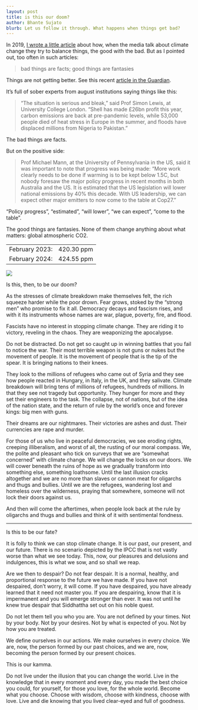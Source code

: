 ```yaml
---
layout: post
title: is this our doom?
author: Bhante Sujato
blurb: Let us follow it through. What happens when things get bad?
---
```


In 2019, [I wrote a little article](https://lokanta.github.io/2019/05/08/harbinger3/) about how, when the media talk about climate change they try to balance things, the good with the bad. But as I pointed out, too often in such articles:

>bad things are facts; good things are fantasies

Things are not getting better. See this recent [article in the Guardian](https://www.theguardian.com/environment/2022/oct/27/world-close-to-irreversible-climate-breakdown-warn-major-studies).

It’s full of sober experts from august institutions saying things like this:

>“The situation is serious and bleak,” said Prof Simon Lewis, at University College London. “Shell has made £26bn profit this year, carbon emissions are back at pre-pandemic levels, while 53,000 people died of heat stress in Europe in the summer, and floods have displaced millions from Nigeria to Pakistan.”

The bad things are facts. 

But on the positive side:

>Prof Michael Mann, at the University of Pennsylvania in the US, said it was important to note that progress was being made: “More work clearly needs to be done if warming is to be kept below 1.5C, but nobody foresaw the major policy progress in recent months in both Australia and the US. It is estimated that the US legislation will lower national emissions by 40% this decade. With US leadership, we can expect other major emitters to now come to the table at Cop27.”

“Policy progress”, “estimated”, “will lower”, “we can expect”, “come to the table”. 

The good things are fantasies. None of them change anything about what matters: global atmospheric CO2.

<table>
  <tr><td>February 2023:</td><td>420.30 ppm</td></tr>
  <tr><td>February 2024:</td><td>424.55 ppm</td></tr>
</table>

<img src='https://gml.noaa.gov/webdata/ccgg/trends/co2_data_mlo.png'>

Is this, then, to be our doom?

As the stresses of climate breakdown make themselves felt, the rich squeeze harder while the poor drown. Fear grows, stoked by the “strong men” who promise to fix it all. Democracy decays and fascism rises, and with it its instruments whose names are war, plague, poverty, fire, and flood. 

Fascists have no interest in stopping climate change. They are riding it to victory, reveling in the chaos. They are weaponizing the apocalypse. 

Do not be distracted. Do not get so caught up in winning battles that you fail to notice the war. Their most terrible weapon is not guns or nukes but the movement of people. It is the movement of people that is the tip of the spear. It is bringing nations to their knees. 

They look to the millions of refugees who came out of Syria and they see how people reacted in Hungary, in Italy, in the UK, and they salivate. Climate breakdown will bring tens of millions of refugees, hundreds of millions. In that they see not tragedy but opportunity. They hunger for more and they set their engineers to the task. The collapse, not of nations, but of the idea of the nation state, and the return of rule by the world’s once and forever kings: big men with guns. 

Their dreams are our nightmares. Their victories are ashes and dust. Their currencies are rape and murder.

For those of us who live in peaceful democracies, we see eroding rights, creeping illiberalism, and worst of all, the rusting of our moral compass. We, the polite and pleasant who tick on surveys that we are “somewhat concerned” with climate change. We will change the locks on our doors. We will cower beneath the ruins of hope as we gradually transform into something else, something loathsome. Until the last illusion cracks altogether and we are no more than slaves or cannon meat for oligarchs and thugs and bullies. Until we are the refugees, wandering lost and homeless over the wilderness, praying that somewhere, someone will not lock their doors against us.

And then will come the aftertimes, when people look back at the rule by oligarchs and thugs and bullies and think of it with sentimental fondness.

***

Is this to be our fate? 

It is folly to think we can stop climate change. It is our past, our present, and our future. There is no scenario depicted by the IPCC that is not vastly worse than what we see today. This, now, our pleasures and delusions and indulgences, this is what we sow, and so shall we reap.

Are we then to despair? Do not fear despair. It is a normal, healthy, and proportional response to the future we have made. If you have not despaired, don’t worry, it will come. If you have despaired, you have already learned that it need not master you. If you are despairing, know that it is impermanent and you will emerge stronger than ever. It was not until he knew true despair that Siddhattha set out on his noble quest.

Do not let them tell you who you are. You are not defined by your times. Not by your body. Not by your desires. Not by what is expected of you. Not by how you are treated. 

We define ourselves in our actions. We make ourselves in every choice. We are, now, the person formed by our past choices, and we are, now, becoming the person formed by our present choices.

This is our kamma.

Do not live under the illusion that you can change the world. Live in the knowledge that in every moment and every day, you made the best choice you could, for yourself, for those you love, for the whole world. Become what you choose. Choose with wisdom, choose with kindness, choose with love. Live and die knowing that you lived clear-eyed and full of goodness.
